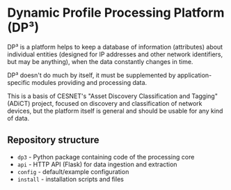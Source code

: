 # Dynamic Profile Processing Platform (DP³)

DP³ is a platform helps to keep a database of information (attributes) about individual
entities (designed for IP addresses and other network identifiers, but may be anything),
when the data constantly changes in time.

DP³ doesn't do much by itself, it must be supplemented by application-specific modules providing
and processing data.

This is a basis of CESNET's "Asset Discovery Classification and Tagging" (ADiCT) project,
focused on discovery and classification of network devices,
but the platform itself is general and should be usable for any kind of data.

## Repository structure

* `dp3` - Python package containing code of the processing core
* `api` - HTTP API (Flask) for data ingestion and extraction
* `config` - default/example configuration
* `install` - installation scripts and files
